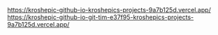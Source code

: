 https://kroshepic-github-io-kroshepics-projects-9a7b125d.vercel.app/
https://kroshepic-github-io-git-tim-e37f95-kroshepics-projects-9a7b125d.vercel.app/
